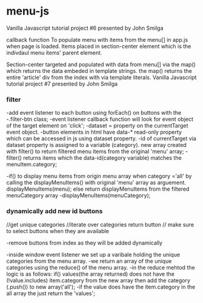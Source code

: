 # menu-js
Vanilla Javascript tutorial project #6 presented by John Smilga




callback function To populate menu with items from the menu[] in app.js when page is loaded.
Items placed in section-center element which is the indivdaul menu items' parent element.

Section-center targeted and populated with data from menu[] via the 
map() which returns the data embeded in template strings.
the map() returns the entire 'article' div from the index with via template literals.
Vanilla Javascript tutorial project #7 presented by John Smilga

### filter
-add event listener to each button using forEach() on buttons with the
-.filter-btn class;
-event listener callback function will look for event object of the target element on 'click';
-dataset = property on the currentTarget event object.
-button elements in html have data-* read-only property which can be accessed in js using dataset property.
-id of currentTarget via dataset property is assigned to a variable (category).
new array created with filter() to return filtered menu items from the original 'menu' array;
-filter() returns items which the data-id(category variable) matches the menuItem.category;

-if() to display menu items from origin menu array when category ='all' by calling the displayMenuItems() with original 'menu' array as arguement. displayMenuItems(menu);
else return displayMenuItems from the filtered menuCategory array
-displayMenuItems(menuCategory);


### dynamically add new id buttons
//get unique categories
//iterate over categories return button
// make sure to select buttons when they are available

-remove buttons from index as they will be added dynamically

-inside  window event listener we set up a varibale holding the unique categories from the menu array.
-we return an array of the unique categories using the reduce() of the menu array.
-in the reduce mehtod the logic is as follows: if() values(the array returned) does not have the (!value.includes) item.category from the new array then add the category (.push()) to new array('all');
-if the value does have the item.category in the all array the just return the 'values';   